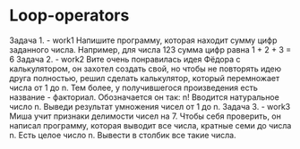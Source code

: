# Loop-operators
Задача 1. - work1 Напишите программу, которая находит сумму цифр заданного числа. Например, для числа 123 сумма цифр равна 1 + 2 + 3 = 6
Задача 2. - work2 Вите очень понравилась идея Фёдора с калькулятором, он захотел создать свой, но чтобы не повторять идею друга полностью, решил сделать калькулятор, который перемножает числа от 1 до n. Тем более, у получившегося произведения есть название - факториал. Обозначается он так: n!
Вводится натуральное число n. Выведи результат умножения чисел от 1 до n.
Задача 3. - work3 Миша учит признаки делимости чисел на 7. Чтобы себя проверить, он написал программу, которая выводит все числа, кратные семи до числа n. Есть целое число n. Вывести в столбик все такие числа.

